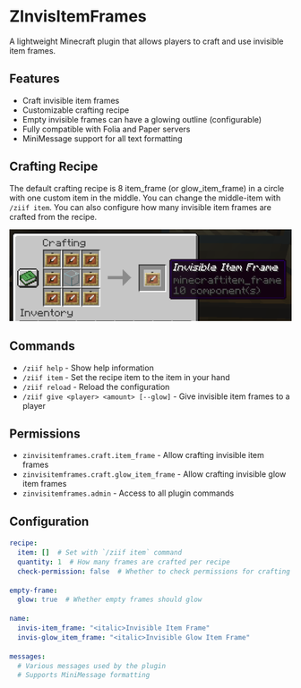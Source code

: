 # ZInvisItemFrames

A lightweight Minecraft plugin that allows players to craft and use invisible item frames.

## Features

- Craft invisible item frames
- Customizable crafting recipe
- Empty invisible frames can have a glowing outline (configurable)
- Fully compatible with Folia and Paper servers
- MiniMessage support for all text formatting

## Crafting Recipe

The default crafting recipe is 8 item_frame (or glow_item_frame) in a circle with one custom item in the middle.
You can change the middle-item with `/ziif item`.
You can also configure how many invisible item frames are crafted from the recipe.

![Crafting Recipe](recipe_demo.png)

## Commands

- `/ziif help` - Show help information
- `/ziif item` - Set the recipe item to the item in your hand
- `/ziif reload` - Reload the configuration
- `/ziif give <player> <amount> [--glow]` - Give invisible item frames to a player

## Permissions

- `zinvisitemframes.craft.item_frame` - Allow crafting invisible item frames
- `zinvisitemframes.craft.glow_item_frame` - Allow crafting invisible glow item frames
- `zinvisitemframes.admin` - Access to all plugin commands

## Configuration

```yaml
recipe:
  item: []  # Set with `/ziif item` command
  quantity: 1  # How many frames are crafted per recipe
  check-permission: false  # Whether to check permissions for crafting

empty-frame:
  glow: true  # Whether empty frames should glow

name:
  invis-item_frame: "<italic>Invisible Item Frame"
  invis-glow_item_frame: "<italic>Invisible Glow Item Frame"

messages:
  # Various messages used by the plugin
  # Supports MiniMessage formatting


